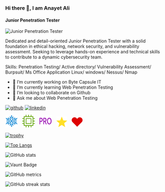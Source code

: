 ### Hi there 👋, I am Anayet Ali
#### Junior Penetration Tester
![Junior Penetration Tester](https://media.licdn.com/dms/image/D4E16AQG3ilo0jtLVJQ/profile-displaybackgroundimage-shrink_350_1400/0/1716358760839?e=1721865600&v=beta&t=lz3csT3EHx0UehCijnHZ2aqnJ0IX6-SYUGfmB9AaXu4)

Dedicated and detail-oriented Junior Penetration Tester with a solid
foundation in ethical hacking, network security, and vulnerability
assessment. Seeking to leverage hands-on experience and technical
skills to contribute to a dynamic cybersecurity team.


Skills: Penetration Testing/ Active directory/ Vulnerability Assessment/ Burpsuit/ Ms Office Application Linux/ windows/ Nessus/  Nmap

- 🔭 I’m currently working on Byte Capsule IT 
- 🌱 I’m currently learning Web Penetration Testing 
- 👯 I’m looking to collaborate on Github 
- 💬 Ask me about Web Penetration Testing 


[<img src='https://cdn.jsdelivr.net/npm/simple-icons@3.0.1/icons/github.svg' alt='github' height='40'>](https://github.com/https://github.com/Anayet-Al)  [<img src='https://cdn.jsdelivr.net/npm/simple-icons@3.0.1/icons/linkedin.svg' alt='linkedin' height='40'>](https://www.linkedin.com/in/https://www.linkedin.com/in/anayet-ali//)  

<a href='https://archiveprogram.github.com/'><img src='https://raw.githubusercontent.com/acervenky/animated-github-badges/master/assets/acbadge.gif' width='40' height='40'></a> <a href='https://docs.github.com/en/developers'><img src='https://raw.githubusercontent.com/acervenky/animated-github-badges/master/assets/devbadge.gif' width='40' height='40'></a> <a href='https://github.com/pricing'><img src='https://raw.githubusercontent.com/acervenky/animated-github-badges/master/assets/pro.gif' width='40' height='40'></a> <a href='https://stars.github.com/'><img src='https://raw.githubusercontent.com/acervenky/animated-github-badges/master/assets/starbadge.gif' width='35' height='35'></a> <a href='https://docs.github.com/en/github/supporting-the-open-source-community-with-github-sponsors'><img src='https://raw.githubusercontent.com/acervenky/animated-github-badges/master/assets/sponsorbadge.gif' width='35' height='35'></a> 

[![trophy](https://github-profile-trophy.vercel.app/?username=https://github.com/Anayet-Al)](https://github.com/ryo-ma/github-profile-trophy)

[![Top Langs](https://github-readme-stats.vercel.app/api/top-langs/?username=https://github.com/Anayet-Al)](https://github.com/anuraghazra/github-readme-stats)

![GitHub stats](https://github-readme-stats.vercel.app/api?username=https://github.com/Anayet-Al&show_icons=true)  

![Vaunt Badge](https://api.vaunt.dev/v1/github/entities/https://github.com/Anayet-Al/contributions?format=svg&private=false)  

![GitHub metrics](https://metrics.lecoq.io/https://github.com/Anayet-Al)  

![GitHub streak stats](https://streak-stats.demolab.com/?user=https://github.com/Anayet-Al)  

